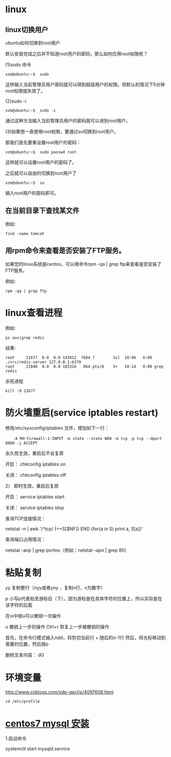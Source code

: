 # linux


## linux切换用户

ubuntu如何切换到root用户

默认安装完成之后并不知道root用户的密码，那么如何应用root权限呢？

(1)sudo 命令  
```
xzm@ubuntu:~$  sudo
```
这样输入当前管理员用户密码就可以得到超级用户的权限。但默认的情况下5分钟root权限就失效了。

(2)sudo -i
```
xzm@ubuntu:~$  sudo -i
```
通过这种方法输入当前管理员用户的密码就可以进到root用户。

(3)如果想一直使用root权限，要通过su切换到root用户。

那我们首先要重设置root用户的密码：
```
xzm@ubuntu:~$  sudo passwd root
```
这样就可以设置root用户的密码了。

之后就可以自由的切换到root用户了
```
xzm@ubuntu:~$  su
```
输入root用户的密码即可。

## 在当前目录下查找某文件

例如:
```
find -name tomcat
```


## 用rpm命令来查看是否安装了FTP服务。

如果您的linux系统是centos，可以用命令rpm -qa | grep ftp来查看是否安装了FTP服务。

例如:
```
rpm -qa | grep ftp
```

# linux查看进程

例如:
```
ps aux|grep redis
```
结果:
```
root     21677  0.0  0.0 143912  7684 ?        Ssl  10:06   0:00 ./src/redis-server 127.0.0.1:6379
root     21848  0.0  0.0 103316   864 pts/0    S+   10:14   0:00 grep redis
```

杀死进程
```
kill -9 21677
```


# 防火墙重启(service iptables restart)

修改/etc/sysconfig/iptables 文件，增加如下一行：
```
　　-A RH-Firewall-1-INPUT -m state --state NEW -m tcp -p tcp --dport 8080 -j ACCEPT
```

永久性生效，重启后不会复原

开启： chkconfig iptables on

关闭： chkconfig iptables off

2） 即时生效，重启后复原

开启： service iptables start

关闭： service iptables stop

查询TCP连接情况：

 netstat -n | awk '/^tcp/ {++S[$NF]} END {for(a in S) print a, S[a]}'

查询端口占用情况：

 netstat   -anp   |   grep  portno（例如：netstat –apn | grep 80）

# 粘贴复制

  yy    复制整行（nyy或者yny ，复制n行，n为数字）

  p      小写p代表贴至游标后（下），因为游标是在具体字符的位置上，所以实际是在该字符的后面 

在vi中按u可以撤销一次操作

u   撤销上一步的操作
Ctrl+r 恢复上一步被撤销的操作


首先，在命令行模式输入ndd，将剪切当前行 + 随后的n-1行
然后，将光标移动到需要的位置，然后按p
 
删除文本内容：  dG

# 环境变量
http://www.cnblogs.com/xdp-gacl/p/4097608.html
```
cd /etc/profile
```







# [centos7 mysql 安装](http://www.cnblogs.com/hwd-cnblogs/p/5213337.html)

 1.启动命令

systemctl start mysqld.service 







